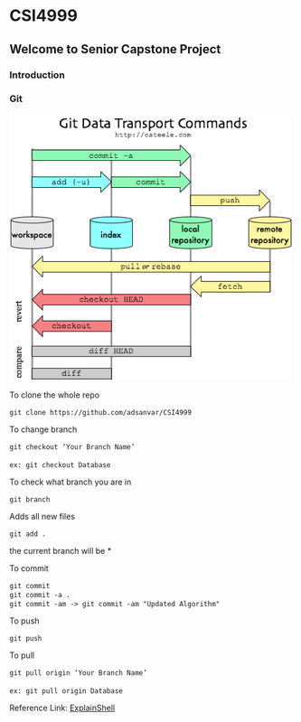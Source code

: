 # CSI4999

## Welcome to Senior Capstone Project

### Introduction

### Git

<img src='git.png'>

To clone the whole repo

```
git clone https://github.com/adsanvar/CSI4999
```

To change branch

```
git checkout ‘Your Branch Name’

ex: git checkout Database
```

To check what branch you are in

```
git branch
```

Adds all new files

```
git add .
```

the current branch will be *

To commit

```
git commit
git commit -a .
git commit -am -> git commit -am "Updated Algorithm"
```

To push

```
git push
```

To pull

```
git pull origin ‘Your Branch Name’

ex: git pull origin Database
```

Reference Link:
[ExplainShell]( https://explainshell.com/explain?cmd=git+commit+-am)